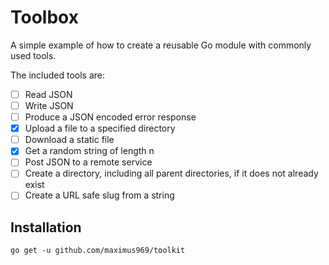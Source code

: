 # Toolbox

A simple example of how to create a reusable Go module with commonly used tools.

The included tools are:

-   [ ] Read JSON
-   [ ] Write JSON
-   [ ] Produce a JSON encoded error response
-   [x] Upload a file to a specified directory
-   [ ] Download a static file
-   [x] Get a random string of length n
-   [ ] Post JSON to a remote service
-   [ ] Create a directory, including all parent directories, if it does not already exist
-   [ ] Create a URL safe slug from a string

## Installation

`go get -u github.com/maximus969/toolkit`
